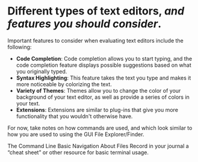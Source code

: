 
# Different types of text editors, *and features you should consider*.
Important features to consider when evaluating text editors include the following:
- **Code Completion**: Code completion allows you to start typing, and the code completion feature displays possible suggestions based on what you originally typed.
- **Syntax Highlighting**: This feature takes the text you type and makes it more noticeable by colorizing the text.
- **Variety of Themes**: Themes allow you to change the color of your background of your text editor, as well as provide a series of colors in your text.
- **Extensions**: Extensions are similar to plug-ins that give you more functionality that you wouldn't otherwise have.


For now, take notes on how commands are used, and which look similar to how you are used to using the GUI File Explorer/Finder.

The Command Line
Basic Navigation
About Files
Record in your journal a “cheat sheet” or other resource for basic terminal usage.

